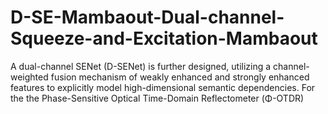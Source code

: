 # D-SE-Mambaout-Dual-channel-Squeeze-and-Excitation-Mambaout
A dual-channel SENet (D-SENet) is further designed, utilizing a channel-weighted fusion mechanism of weakly enhanced and strongly enhanced features to explicitly model high-dimensional semantic dependencies. For the  the Phase-Sensitive Optical Time-Domain Reflectometer (Φ-OTDR)
